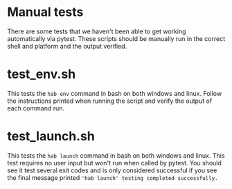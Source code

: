 # Manual tests

There are some tests that we haven't been able to get working automatically via pytest.
These scripts should be manually run in the correct shell and platform and the output
verified.

# test_env.sh

This tests the `hab env` command in bash on both windows and linux. Follow the
instructions printed when running the script and verify the output of each command
run.

# test_launch.sh

This tests the `hab launch` command in bash on both windows and linux. This test
requires no user input but won't run when called by pytest. You should see it test
several exit codes and is only considered successful if you see the final message
printed `'hab launch' testing completed successfully.`
